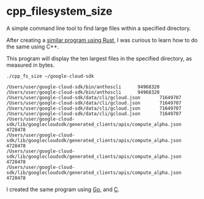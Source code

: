 # cpp_filesystem_size
A simple command line tool to find large files within a specified directory. 

After creating a [similar program using Rust](https://github.com/harr1424/hello_rust), I was curious to learn how to do the same using C++. 

This program will display the ten largest files in the specified directory, as measured in bytes.


```
./cpp_fs_size ~/google-cloud-sdk 
```

```
/Users/user/google-cloud-sdk/bin/anthoscli      94968320
/Users/user/google-cloud-sdk/bin/anthoscli      94968320
/Users/user/google-cloud-sdk/data/cli/gcloud.json       71649707
/Users/user/google-cloud-sdk/data/cli/gcloud.json       71649707
/Users/user/google-cloud-sdk/data/cli/gcloud.json       71649707
/Users/user/google-cloud-sdk/data/cli/gcloud.json       71649707
/Users/user/google-cloud-sdk/lib/googlecloudsdk/generated_clients/apis/compute_alpha.json       4728478
/Users/user/google-cloud-sdk/lib/googlecloudsdk/generated_clients/apis/compute_alpha.json       4728478
/Users/user/google-cloud-sdk/lib/googlecloudsdk/generated_clients/apis/compute_alpha.json       4728478
/Users/user/google-cloud-sdk/lib/googlecloudsdk/generated_clients/apis/compute_alpha.json       4728478
```

I created the same program using [Go](https://github.com/harr1424/go_filesystem_size), and [C](https://github.com/harr1424/c_filesystem_size). 
